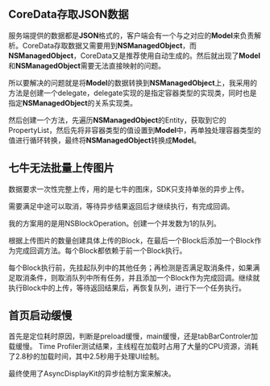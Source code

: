 ## CoreData存取JSON数据
  服务端提供的数据都是**JSON**格式的，客户端会有一个与之对应的**Model**来负责解析。CoreData存取数据又需要用到**NSManagedObject**，而**NSManagedObject**，CoreData又是推荐使用自动生成的。然后就出现了**Model**和**NSManagedObject**需要无法直接映射的问题。

  所以要解决的问题就是将**Model**的数据转换到**NSManagedObject**上，我采用的方法是创建一个delegate，delegate实现的是指定容器类型的实现类，同时也是指定**NSManagedObject**的关系实现类。

  然后创建一个方法，先遍历**NSManagedObject**的Entity，获取到它的PropertyList，然后先将非容器类型的值设置到**Model**中，再单独处理容器类型的值进行循环转换，最终将**NSManagedObject**转换成**Model**。



## 七牛无法批量上传图片

  数据要求一次性完整上传，用的是七牛的图床，SDK只支持单张的异步上传。

  需要满足中途可以取消，等待异步结果返回后才继续执行，有完成回调。

  我的方案用的是用NSBlockOperation。创建一个并发数为1的队列。

  根据上传图片的数量创建具体上传的Block，在最后一个Block后添加一个Block作为完成回调方法。每个Block都依赖于前一个Block执行。

  每个Block执行前，先挂起队列中的其他任务；再检测是否满足取消条件，如果满足取消条件，则取消队列中所有任务，并且添加一个Block作为完成回调。继续就执行Block中的上传，等待返回结果后，再恢复队列，进行下一个任务执行。

## 首页启动缓慢
  首先是定位耗时原因，判断是preload缓慢，main缓慢，还是tabBarControler加载缓慢。
  Time Profiler测试结果，主线程在加载时占用了大量的CPU资源，消耗了2.8秒的加载时间，其中2.5秒用于处理UI绘制。

  最终使用了AsyncDisplayKit的异步绘制方案来解决。

